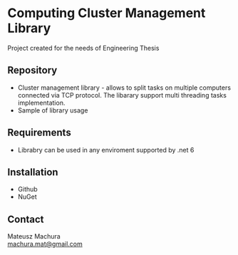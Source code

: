 # Computing Cluster Management Library
Project created for the needs of Engineering Thesis

## Repository
* Cluster management library -  allows to split tasks on multiple computers connected via TCP protocol. The libarary support multi threading tasks implementation. 
* Sample of library usage

## Requirements
* Librabry can be used in any enviroment supported by .net 6

## Installation
- Github
- NuGet 

## Contact
Mateusz Machura <br/>
machura.mat@gmail.com
